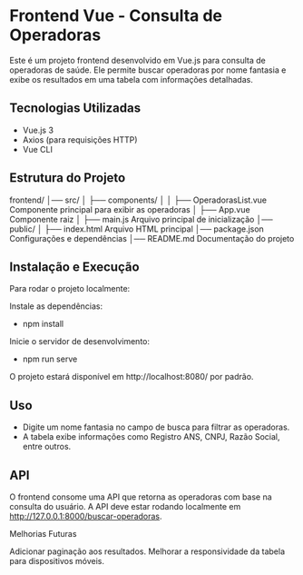 # Frontend Vue - Consulta de Operadoras

Este é um projeto frontend desenvolvido em Vue.js para consulta de operadoras de saúde. Ele permite buscar operadoras por nome fantasia e exibe os resultados em uma tabela com informações detalhadas.

## Tecnologias Utilizadas

- Vue.js 3
- Axios (para requisições HTTP)
- Vue CLI

## Estrutura do Projeto

frontend/
│── src/
│   ├── components/
│   │   ├── OperadorasList.vue   Componente principal para exibir as operadoras
│   ├── App.vue                  Componente raiz
│   ├── main.js                  Arquivo principal de inicialização
│── public/
│   ├── index.html               Arquivo HTML principal
│── package.json                 Configurações e dependências
│── README.md                    Documentação do projeto

## Instalação e Execução

Para rodar o projeto localmente:

Instale as dependências:

- npm install

Inicie o servidor de desenvolvimento:

- npm run serve

O projeto estará disponível em http://localhost:8080/ por padrão.

## Uso

- Digite um nome fantasia no campo de busca para filtrar as operadoras.
- A tabela exibe informações como Registro ANS, CNPJ, Razão Social, entre outros.

## API

O frontend consome uma API que retorna as operadoras com base na consulta do usuário. A API deve estar rodando localmente em http://127.0.0.1:8000/buscar-operadoras.

Melhorias Futuras

Adicionar paginação aos resultados.
Melhorar a responsividade da tabela para dispositivos móveis.

